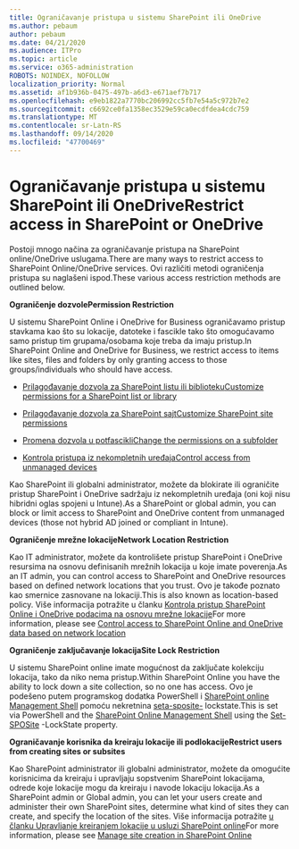```yaml
---
title: Ograničavanje pristupa u sistemu SharePoint ili OneDrive
ms.author: pebaum
author: pebaum
ms.date: 04/21/2020
ms.audience: ITPro
ms.topic: article
ms.service: o365-administration
ROBOTS: NOINDEX, NOFOLLOW
localization_priority: Normal
ms.assetid: af1b936b-0475-497b-a6d3-e671aef7b717
ms.openlocfilehash: e9eb1822a7770bc206992cc5fb7e54a5c972b7e2
ms.sourcegitcommit: c6692ce0fa1358ec3529e59ca0ecdfdea4cdc759
ms.translationtype: MT
ms.contentlocale: sr-Latn-RS
ms.lasthandoff: 09/14/2020
ms.locfileid: "47700469"
---
```

# <a name="restrict-access-in-sharepoint-or-onedrive"></a><span data-ttu-id="f0a08-102">Ograničavanje pristupa u sistemu SharePoint ili OneDrive</span><span class="sxs-lookup"><span data-stu-id="f0a08-102">Restrict access in SharePoint or OneDrive</span></span>

<span data-ttu-id="f0a08-103">Postoji mnogo načina za ograničavanje pristupa na SharePoint online/OneDrive uslugama.</span><span class="sxs-lookup"><span data-stu-id="f0a08-103">There are many ways to restrict access to SharePoint Online/OneDrive services.</span></span> <span data-ttu-id="f0a08-104">Ovi različiti metodi ograničenja pristupa su naglašeni ispod.</span><span class="sxs-lookup"><span data-stu-id="f0a08-104">These various access restriction methods are outlined below.</span></span> 

<span data-ttu-id="f0a08-105">**Ograničenje dozvole**</span><span class="sxs-lookup"><span data-stu-id="f0a08-105">**Permission Restriction**</span></span>

<span data-ttu-id="f0a08-106">U sistemu SharePoint Online i OneDrive for Business ograničavamo pristup stavkama kao što su lokacije, datoteke i fascikle tako što omogućavamo samo pristup tim grupama/osobama koje treba da imaju pristup.</span><span class="sxs-lookup"><span data-stu-id="f0a08-106">In SharePoint Online and OneDrive for Business, we restrict access to items like sites, files and folders by only granting access to those groups/individuals who should have access.</span></span>

- [<span data-ttu-id="f0a08-107">Prilagođavanje dozvola za SharePoint listu ili biblioteku</span><span class="sxs-lookup"><span data-stu-id="f0a08-107">Customize permissions for a SharePoint list or library</span></span>](https://support.office.com/article/Customize-permissions-for-a-SharePoint-list-or-library-02d770f3-59eb-4910-a608-5f84cc297782)

- [<span data-ttu-id="f0a08-108">Prilagođavanje dozvola za SharePoint sajt</span><span class="sxs-lookup"><span data-stu-id="f0a08-108">Customize SharePoint site permissions</span></span>](https://docs.microsoft.com/sharepoint/customize-sharepoint-site-permissions)

- [<span data-ttu-id="f0a08-109">Promena dozvola u potfascikli</span><span class="sxs-lookup"><span data-stu-id="f0a08-109">Change the permissions on a subfolder</span></span>](https://support.office.com/article/Change-the-permissions-on-a-subfolder-5427BD7C-F20A-4F75-8CF2-5359DD45A1A6)

- [<span data-ttu-id="f0a08-110">Kontrola pristupa iz nekompletnih uređaja</span><span class="sxs-lookup"><span data-stu-id="f0a08-110">Control access from unmanaged devices</span></span>](https://docs.microsoft.com/sharepoint/control-access-from-unmanaged-devices)

<span data-ttu-id="f0a08-111">Kao SharePoint ili globalni administrator, možete da blokirate ili ograničite pristup SharePoint i OneDrive sadržaju iz nekompletnih uređaja (oni koji nisu hibridni oglas spojeni u Intune).</span><span class="sxs-lookup"><span data-stu-id="f0a08-111">As a SharePoint or global admin, you can block or limit access to SharePoint and OneDrive content from unmanaged devices (those not hybrid AD joined or compliant in Intune).</span></span>

<span data-ttu-id="f0a08-112">**Ograničenje mrežne lokacije**</span><span class="sxs-lookup"><span data-stu-id="f0a08-112">**Network Location Restriction**</span></span>

<span data-ttu-id="f0a08-113">Kao IT administrator, možete da kontrolišete pristup SharePoint i OneDrive resursima na osnovu definisanih mrežnih lokacija u koje imate poverenja.</span><span class="sxs-lookup"><span data-stu-id="f0a08-113">As an IT admin, you can control access to SharePoint and OneDrive resources based on defined network locations that you trust.</span></span> <span data-ttu-id="f0a08-114">Ovo je takođe poznato kao smernice zasnovane na lokaciji.</span><span class="sxs-lookup"><span data-stu-id="f0a08-114">This is also known as location-based policy.</span></span> <span data-ttu-id="f0a08-115">Više informacija potražite u članku [Kontrola pristup SharePoint Online i OneDrive podacima na osnovu mrežne lokacije](https://docs.microsoft.com/sharepoint/control-access-based-on-network-location)</span><span class="sxs-lookup"><span data-stu-id="f0a08-115">For more information, please see [Control access to SharePoint Online and OneDrive data based on network location](https://docs.microsoft.com/sharepoint/control-access-based-on-network-location)</span></span>

<span data-ttu-id="f0a08-116">**Ograničenje zaključavanje lokacija**</span><span class="sxs-lookup"><span data-stu-id="f0a08-116">**Site Lock Restriction**</span></span> 

<span data-ttu-id="f0a08-117">U sistemu SharePoint online imate mogućnost da zaključate kolekciju lokacija, tako da niko nema pristup.</span><span class="sxs-lookup"><span data-stu-id="f0a08-117">Within SharePoint Online you have the ability to lock down a site collection, so no one has access.</span></span> <span data-ttu-id="f0a08-118">Ovo je podešeno putem programskog dodatka PowerShell i [SharePoint online Management Shell](https://docs.microsoft.com/powershell/sharepoint/sharepoint-online/connect-sharepoint-online?view=sharepoint-ps) pomoću nekretnina [seta-sposite-](https://docs.microsoft.com/powershell/module/sharepoint-online/set-sposite?view=sharepoint-ps) lockstate.</span><span class="sxs-lookup"><span data-stu-id="f0a08-118">This is set via PowerShell and the [SharePoint Online Management Shell](https://docs.microsoft.com/powershell/sharepoint/sharepoint-online/connect-sharepoint-online?view=sharepoint-ps) using the [Set-SPOSite](https://docs.microsoft.com/powershell/module/sharepoint-online/set-sposite?view=sharepoint-ps) -LockState property.</span></span>

<span data-ttu-id="f0a08-119">**Ograničavanje korisnika da kreiraju lokacije ili podlokacije**</span><span class="sxs-lookup"><span data-stu-id="f0a08-119">**Restrict users from creating sites or subsites**</span></span>

<span data-ttu-id="f0a08-120">Kao SharePoint administrator ili globalni administrator, možete da omogućite korisnicima da kreiraju i upravljaju sopstvenim SharePoint lokacijama, odrede koje lokacije mogu da kreiraju i navode lokaciju lokacija.</span><span class="sxs-lookup"><span data-stu-id="f0a08-120">As a SharePoint admin or Global admin, you can let your users create and administer their own SharePoint sites, determine what kind of sites they can create, and specify the location of the sites.</span></span> <span data-ttu-id="f0a08-121">Više informacija potražite [u članku Upravljanje kreiranjem lokacije u usluzi SharePoint online](https://docs.microsoft.com/sharepoint/manage-site-creation)</span><span class="sxs-lookup"><span data-stu-id="f0a08-121">For more information, please see [Manage site creation in SharePoint Online](https://docs.microsoft.com/sharepoint/manage-site-creation)</span></span>


